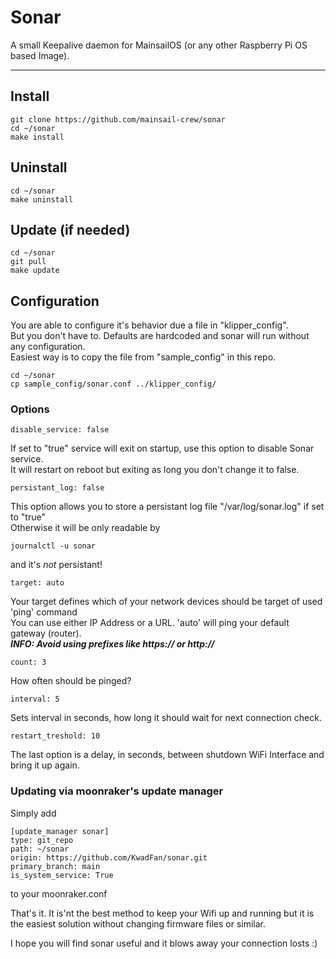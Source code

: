 # Sonar

A small Keepalive daemon for MainsailOS (or any other Raspberry Pi OS based Image).

---

## Install

    git clone https://github.com/mainsail-crew/sonar
    cd ~/sonar
    make install

## Uninstall

    cd ~/sonar
    make uninstall

## Update (if needed)

    cd ~/sonar
    git pull
    make update

## Configuration

You are able to configure it's behavior due a file in "klipper_config".\
But you don't have to. Defaults are hardcoded and sonar will run without any configuration.\
Easiest way is to copy the file from "sample_config" in this repo.

    cd ~/sonar
    cp sample_config/sonar.conf ../klipper_config/

### Options

    disable_service: false

If set to "true" service will exit on startup, use this option to disable Sonar service. \
It will restart on reboot but exiting as long you don't change it to false.

    persistant_log: false

This option allows you to store a persistant log file "/var/log/sonar.log" if set to "true" \
Otherwise it will be only readable by

    journalctl -u sonar

and it's _not_ persistant!

    target: auto

Your target defines which of your network devices should be target of used 'ping' command \
You can use either IP Address or a URL. 'auto' will ping your default gateway (router).\
**_INFO: Avoid using prefixes like https:// or http://_**

    count: 3

How often should be pinged?

    interval: 5

Sets interval in seconds, how long it should wait for next connection check.

    restart_treshold: 10

The last option is a delay, in seconds, between shutdown WiFi Interface and bring it up again.

### Updating via moonraker's update manager

Simply add

    [update_manager sonar]
    type: git_repo
    path: ~/sonar
    origin: https://github.com/KwadFan/sonar.git
    primary_branch: main
    is_system_service: True

to your moonraker.conf

That's it. It is'nt the best method to keep your Wifi up and running but it is the easiest solution without changing firmware files or similar.

I hope you will find sonar useful and it blows away your connection losts :)
